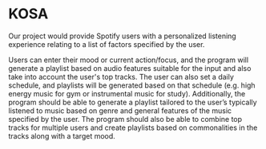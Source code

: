 # KOSA

Our project would provide Spotify users with a personalized listening experience relating to a list of factors specified by the user. 

Users can enter their mood or current action/focus, and the program will generate a playlist based on audio features suitable for the input and also take into account the user's top tracks. The user can also set a daily schedule, and playlists will be generated based on that schedule (e.g. high energy music for gym or instrumental music for study). Additionally, the program should be able to generate a playlist tailored to the user’s typically listened to music based on genre and general features of the music specified by the user. The program should also be able to combine top tracks for multiple users and create playlists based on commonalities in the tracks along with a target mood.
